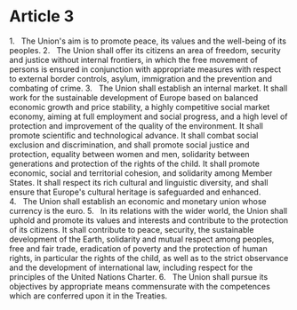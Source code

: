 # Article 3
1.   The Union's aim is to promote peace, its values and the well-being of its peoples. 2.   The Union shall offer its citizens an area of freedom, security and justice without internal frontiers, in which the free movement of persons is ensured in conjunction with appropriate measures with respect to external border controls, asylum, immigration and the prevention and combating of crime. 3.   The Union shall establish an internal market. It shall work for the sustainable development of Europe based on balanced economic growth and price stability, a highly competitive social market economy, aiming at full employment and social progress, and a high level of protection and improvement of the quality of the environment. It shall promote scientific and technological advance. It shall combat social exclusion and discrimination, and shall promote social justice and protection, equality between women and men, solidarity between generations and protection of the rights of the child. It shall promote economic, social and territorial cohesion, and solidarity among Member States. It shall respect its rich cultural and linguistic diversity, and shall ensure that Europe's cultural heritage is safeguarded and enhanced. 4.   The Union shall establish an economic and monetary union whose currency is the euro. 5.   In its relations with the wider world, the Union shall uphold and promote its values and interests and contribute to the protection of its citizens. It shall contribute to peace, security, the sustainable development of the Earth, solidarity and mutual respect among peoples, free and fair trade, eradication of poverty and the protection of human rights, in particular the rights of the child, as well as to the strict observance and the development of international law, including respect for the principles of the United Nations Charter. 6.   The Union shall pursue its objectives by appropriate means commensurate with the competences which are conferred upon it in the Treaties.